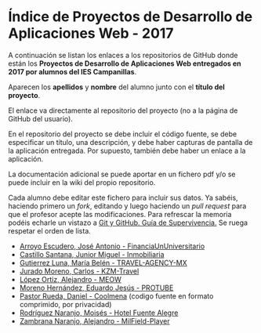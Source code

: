 ﻿# Índice de Proyectos de Desarrollo de Aplicaciones Web - 2017

A continuación se listan los enlaces a los repositorios de GitHub donde están los **Proyectos de Desarrollo de Aplicaciones Web entregados en 2017 por alumnos del IES Campanillas**.

Aparecen los **apellidos** y **nombre** del alumno junto con el **título del proyecto**.

El enlace va directamente al repositorio del proyecto (no a la página de GitHub del usuario).

En el repositorio del proyecto se debe incluir el código fuente, se debe especificar un título, una descripción, y debe haber capturas de pantalla de la aplicación entregada. Por supuesto, también debe haber un enlace a la aplicación.

La documentación adicional se puede aportar en un fichero pdf y/o se puede incluir en la wiki del propio repositorio.

Cada alumno debe editar este fichero para incluir sus datos. Ya sabéis, haciendo primero un *fork*, editando y luego haciendo un *pull request* para que el profesor acepte las modificaciones. Para refrescar la memoria podéis echarle un vistazo a [Git y GitHub. Guía de Supervivencia.](https://leanpub.com/gitygithub) Se ruega respetar el orden de lista.

* [Arroyo Escudero, José Antonio - FinanciaUnUniversitario](https://github.com/JoseAntonioArroyo/Financia-Un-Universitario)
* [Castillo Santana, Junior Miguel - Inmobiliaria](https://github.com/juniorcastillo/inmobiliaria)
* [Gutierrez Luna, María Belén - TRAVEL-AGENCY-MX](https://github.com/BelenGutierrez/TRAVEL-AGENCY-MX)
* [Jurado Moreno, Carlos - KZM-Travel](https://github.com/CarlosJuradoMoreno/KZM-Travel)
* [López Ortiz, Alejandro - MEOW](https://github.com/AlejandroLopez96/Social-Network-PROY-DAW2)
* [Moreno Hernández, Eduardo Jesús - PROTUBE](https://github.com/EduMoreno/Proyecto-Final-DAW2-PROTUBE-)
* [Pastor Rueda, Daniel - Coolmena](http://beta.coolmena.com) (codigo fuente en formato comprimido, por privacidad)
* [Rodríguez Naranjo, Moisés - Hotel Fuente Alegre](https://github.com/MoisesRodriguezN/ProyectoFinalWeb)
* [Zambrana Naranjo, Alejandro - MilField-Player](https://github.com/alejandrozambrana/MilField-Player)

